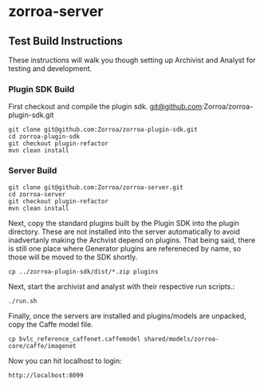 # zorroa-server

## Test Build Instructions

These instructions will walk you though setting up Archivist and Analyst for testing and development.

### Plugin SDK Build

First checkout and compile the plugin sdk.
git@github.com:Zorroa/zorroa-plugin-sdk.git

```
git clone git@github.com:Zorroa/zorroa-plugin-sdk.git
cd zorroa-plugin-sdk
git checkout plugin-refactor
mvn clean install
```

### Server Build

```
git clone git@github.com:Zorroa/zorroa-server.git
cd zorroa-server
git checkout plugin-refactor
mvn clean install
```

Next, copy the standard plugins built by the Plugin SDK into the plugin directory.  These are not installed into the
server automatically to avoid inadvertanly making the Archvist depend on plugins. That being said, 
there is still one place where Generator plugins are refereneced by name, so those will be moved to the SDK shortly.

```
cp ../zorroa-plugin-sdk/dist/*.zip plugins
```

Next, start the archivist and analyst with their respective run scripts.:

```
./run.sh
```

Finally, once the servers are installed and plugins/models are unpacked, copy the Caffe model file.

```
cp bvlc_reference_caffenet.caffemodel shared/models/zorroa-core/caffe/imagenet
```

Now you can hit localhost to login:

```
http://localhost:8099
```
